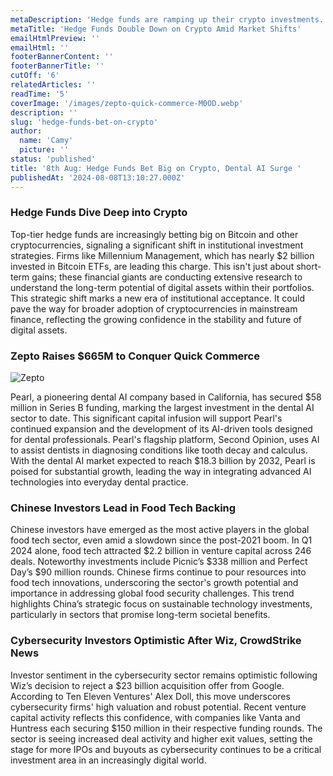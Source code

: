 ```yaml
---
metaDescription: 'Hedge funds are ramping up their crypto investments. Explore the factors influencing this growing trend.'
metaTitle: 'Hedge Funds Double Down on Crypto Amid Market Shifts'
emailHtmlPreview: ''
emailHtml: ''
footerBannerContent: ''
footerBannerTitle: ''
cutOff: '6'
relatedArticles: ''
readTime: '5'
coverImage: '/images/zepto-quick-commerce-M0OD.webp'
description: ''
slug: 'hedge-funds-bet-on-crypto'
author:
  name: 'Camy'
  picture: ''
status: 'published'
title: '8th Aug: Hedge Funds Bet Big on Crypto, Dental AI Surge '
publishedAt: '2024-08-08T13:10:27.000Z'
---
```


### Hedge Funds Dive Deep into Crypto

Top-tier hedge funds are increasingly betting big on Bitcoin and other cryptocurrencies, signaling a significant shift in institutional investment strategies. Firms like Millennium Management, which has nearly $2 billion invested in Bitcoin ETFs, are leading this charge. This isn't just about short-term gains; these financial giants are conducting extensive research to understand the long-term potential of digital assets within their portfolios. This strategic shift marks a new era of institutional acceptance. It could pave the way for broader adoption of cryptocurrencies in mainstream finance, reflecting the growing confidence in the stability and future of digital assets.

### Zepto Raises $665M to Conquer Quick Commerce

![Zepto](/images/zepto-quick-commerce-MyMj.webp)

Pearl, a pioneering dental AI company based in California, has secured $58 million in Series B funding, marking the largest investment in the dental AI sector to date. This significant capital infusion will support Pearl's continued expansion and the development of its AI-driven tools designed for dental professionals. Pearl's flagship platform, Second Opinion, uses AI to assist dentists in diagnosing conditions like tooth decay and calculus. With the dental AI market expected to reach $18.3 billion by 2032, Pearl is poised for substantial growth, leading the way in integrating advanced AI technologies into everyday dental practice.

### Chinese Investors Lead in Food Tech Backing

Chinese investors have emerged as the most active players in the global food tech sector, even amid a slowdown since the post-2021 boom. In Q1 2024 alone, food tech attracted $2.2 billion in venture capital across 246 deals. Noteworthy investments include Picnic’s $338 million and Perfect Day’s $90 million rounds. Chinese firms continue to pour resources into food tech innovations, underscoring the sector's growth potential and importance in addressing global food security challenges. This trend highlights China’s strategic focus on sustainable technology investments, particularly in sectors that promise long-term societal benefits.

### Cybersecurity Investors Optimistic After Wiz, CrowdStrike News

Investor sentiment in the cybersecurity sector remains optimistic following Wiz’s decision to reject a $23 billion acquisition offer from Google. According to Ten Eleven Ventures' Alex Doll, this move underscores cybersecurity firms' high valuation and robust potential. Recent venture capital activity reflects this confidence, with companies like Vanta and Huntress each securing $150 million in their respective funding rounds. The sector is seeing increased deal activity and higher exit values, setting the stage for more IPOs and buyouts as cybersecurity continues to be a critical investment area in an increasingly digital world.